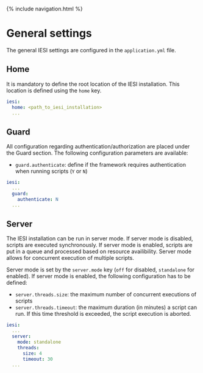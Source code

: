{% include navigation.html %}

# General settings

The general IESI settings are configured in the `application.yml` file.

## Home
It is mandatory to define the root location of the IESI installation. This location is defined using the `home` key.

```yaml
iesi:
  home: <path_to_iesi_installation>
  ...
```

## Guard
All configuration regarding authentication/authorization are placed under the Guard section. The following configuration parameters are available:
* `guard.authenticate`: define if the framework requires authentication when running scripts (`Y` or `N`)

```yaml
iesi:
  ...
  guard:
    authenticate: N
  ...
```
## Server
The IESI installation can be run in server mode. If server mode is disabled, scripts are executed synchronously. If server mode is enabled, scripts are put in a queue and processed based on resource availibility. Server mode allows for concurrent execution of multiple scripts.

Server mode is set by the `server.mode` key (`off` for disabled, `standalone` for enabled). If server mode is enabled, the following configuration has to be defined:
* `server.threads.size`: the maximum number of concurrent executions of scripts
* `server.threads.timeout`: the maximum duration (in minutes) a script can run. If this time threshold is exceeded, the script execution is aborted.

```yaml
iesi:
  ...
  server:
    mode: standalone
    threads:
      size: 4
      timeout: 30
  ...
```
